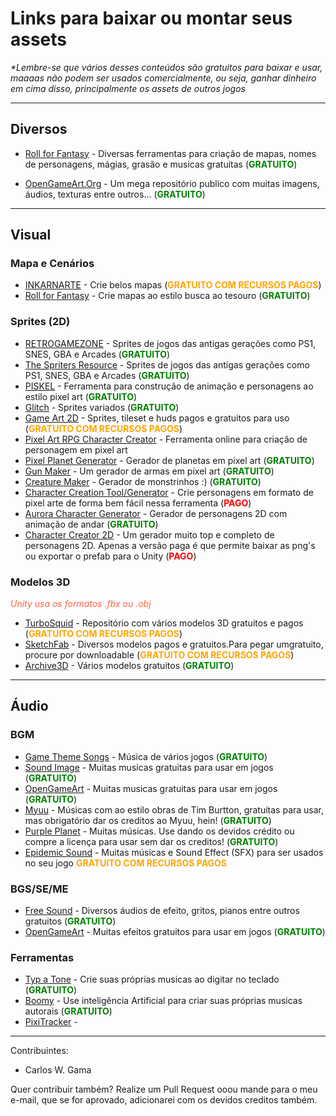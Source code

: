 # Links para baixar ou montar seus assets

<i>*Lembre-se que vários desses conteúdos são gratuitos para baixar e usar, maaaas não podem ser usados comercialmente, ou seja, ganhar dinheiro em cima disso, principalmente os assets de outros jogos</i>

---
## Diversos

- [Roll for Fantasy](https://rollforfantasy.com/) - Diversas ferramentas para criação de mapas, nomes de personagens, mágias, grasão e musicas gratuitas (<span style="color:GREEN"><b>GRATUITO</b></span>)

- [OpenGameArt.Org](https://opengameart.org/) - Um mega repositório publico com muitas imagens, áudios, texturas entre outros... (<span style="color:GREEN"><b>GRATUITO</b></span>)

---
## Visual

### Mapa e Cenários
- [INKARNARTE](https://inkarnate.com/login/) - Crie belos mapas (<span style="color:orange"><b>GRATUITO COM RECURSOS PAGOS</b></span>) 
- [Roll for Fantasy](https://rollforfantasy.com/tools/map-creator.php) - Crie mapas ao estilo busca ao tesouro (<span style="color:GREEN"><b>GRATUITO</b></span>) 

### Sprites (2D)
- [RETROGAMEZONE](https://retrogamezone.co.uk/) - Sprites de jogos das antigas gerações como PS1, SNES, GBA e Arcades (<span style="color:GREEN"><b>GRATUITO</b></span>)
- [The Spriters Resource](https://www.spriters-resource.com/) - Sprites de jogos das antigas gerações como PS1, SNES, GBA e Arcades (<span style="color:GREEN"><b>GRATUITO</b></span>)
- [PISKEL](https://www.piskelapp.com/) - Ferramenta para construção de animação e personagens ao estilo pixel art (<span style="color:GREEN"><b>GRATUITO</b></span>)
- [Glitch](http://c1.glitch.bz/misc/2013-01-25/glitch-assets.zip) - Sprites variados (<span style="color:GREEN"><b>GRATUITO</b></span>)
- [Game Art 2D](https://www.gameart2d.com/p) - Sprites, tileset e huds pagos e gratuitos para uso (<span style="color:orange"><b>GRATUITO COM RECURSOS PAGOS</b></span>)
- [Pixel Art RPG Character Creator](https://edermunizz.itch.io/pixel-art-rpg-character-creator) - Ferramenta online para criação de personagem em pixel art
- [Pixel Planet Generator](https://deep-fold.itch.io/pixel-planet-generator) - Gerador de planetas em pixel art (<span style="color:GREEN"><b>GRATUITO</b></span>)
- [Gun Maker](https://federico-calchera.itch.io/pixel-gun-maker) - Um gerador de armas em pixel art (<span style="color:GREEN"><b>GRATUITO</b></span>)
- [Creature Maker](https://kenney.itch.io/creature-mixer) - Gerador de monstrinhos :) (<span style="color:GREEN"><b>GRATUITO</b></span>)
- [Character Creation Tool/Generator](https://1up-indie2.itch.io/character-creation-tool-full) - Crie personagens em formato de pixel arte de forma bem fácil nessa ferramenta (<span style="color:RED"><b>PAGO</b></span>)
- [Aurora Character Generator](https://redoxgames.itch.io/aurora-character-generator) - Gerador de personagens 2D com animação de andar (<span style="color:GREEN"><b>GRATUITO</b></span>)
- [Character Creator 2D](https://mochakingup.itch.io/cc2d) - Um gerador muito top e completo de personagens 2D. Apenas a versão paga é que permite baixar as png's ou exportar o prefab para o Unity (<span style="color:RED"><b>PAGO</b></span>)

### Modelos 3D

<span style="color:tomato"><i> Unity usa os formatos .fbx ou .obj</i></span>
- [TurboSquid](https://www.turbosquid.com/pt_br/Search/3D-Models/free/unitypackage) - Repositório com vários modelos 3D gratuitos e pagos (<span style="color:orange"><b>GRATUITO COM RECURSOS PAGOS</b></span>)
- [SketchFab](https://sketchfab.com/features/free-3d-models) - Diversos modelos pagos e gratuitos.Para pegar umgratuito, procure por downloadable (<span style="color:orange"><b>GRATUITO COM RECURSOS PAGOS</b></span>)
- [Archive3D](https://archive3d.net/) - Vários modelos gratuitos (<span style="color:GREEN"><b>GRATUITO</b></span>)

---
## Áudio

### BGM
- [Game Theme Songs](https://www.gamethemesongs.com/a-theme-songs.html) - Música de vários jogos (<span style="color:GREEN"><b>GRATUITO</b></span>)
- [Sound Image](https://soundimage.org/) - Muitas musicas gratuitas para usar em jogos (<span style="color:GREEN"><b>GRATUITO</b></span>)
- [OpenGameArt](https://opengameart.org/art-search-advanced?keys=&field_art_type_tid%5B%5D=12&sort_by=count&sort_order=DESC) - Muitas musicas gratuitas para usar em jogos (<span style="color:GREEN"><b>GRATUITO</b></span>)
- [Myuu](https://www.youtube.com/c/myuuji/videos) - Músicas com ao estilo obras de Tim Burtton, gratuitas para usar, mas obrigatório dar os creditos ao Myuu, hein! (<span style="color:GREEN"><b>GRATUITO</b></span>)
- [Purple Planet](https://www.purple-planet.com/themes) - Muitas músicas. Use dando os devidos crédito ou compre a licença para usar sem dar os creditos! (<span style="color:GREEN"><b>GRATUITO</b></span>)
- [Epidemic Sound](https://www.epidemicsound.com/music/genres/video-games/?_us=adwords&_usx=11343192408_&utm_source=google&utm_medium=paidsearch&utm_campaign=11343192408&utm_term=&gclid=CjwKCAjwq5-WBhB7EiwAl-HEkghYcMIwiOBj8TRL_UnQuCBCwVeppabxhHUWV2HNeo71c361pKwkHhoCzuMQAvD_BwE) - Muitas músicas e Sound Effect (SFX) para ser usados no seu jogo <span style="color:orange"><b>GRATUITO COM RECURSOS PAGOS</b></span>



### BGS/SE/ME
- [Free Sound](https://freesound.org/) - Diversos áudios de efeito, gritos, pianos entre outros gratuitos (<span style="color:GREEN"><b>GRATUITO</b></span>)
- [OpenGameArt](https://opengameart.org/art-search-advanced?keys=&field_art_type_tid%5B%5D=13&sort_by=count&sort_order=DESC) - Muitas efeitos gratuitos para usar em jogos (<span style="color:GREEN"><b>GRATUITO</b></span>)


### Ferramentas
- [Typ a Tone](https://typatone.com/) - Crie suas próprias musicas ao digitar no teclado (<span style="color:GREEN"><b>GRATUITO</b></span>)
- [Boomy](https://boomy.com/) - Use inteligência Artificial para criar suas próprias musicas autorais (<span style="color:GREEN"><b>GRATUITO</b></span>)
- [PixiTracker](https://www.warmplace.ru/soft/pixitracker/) - 
---

Contribuintes:
- Carlos W. Gama

Quer contribuir também? Realize um Pull Request ooou mande para o meu e-mail, que se for aprovado, adicionarei com os devidos creditos também. 